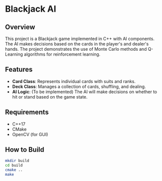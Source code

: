 # Blackjack AI

## Overview
This project is a Blackjack game implemented in C++ with AI components. The AI makes decisions based on the cards in the player's and dealer's hands. The project demonstrates the use of Monte Carlo methods and Q-Learning algorithms for reinforcement learning.

## Features
- **Card Class**: Represents individual cards with suits and ranks.
- **Deck Class**: Manages a collection of cards, shuffling, and dealing.
- **AI Logic**: (To be implemented) The AI will make decisions on whether to hit or stand based on the game state.

## Requirements
- C++17
- CMake
- OpenCV (for GUI)

## How to Build
```bash
mkdir build
cd build
cmake ..
make
